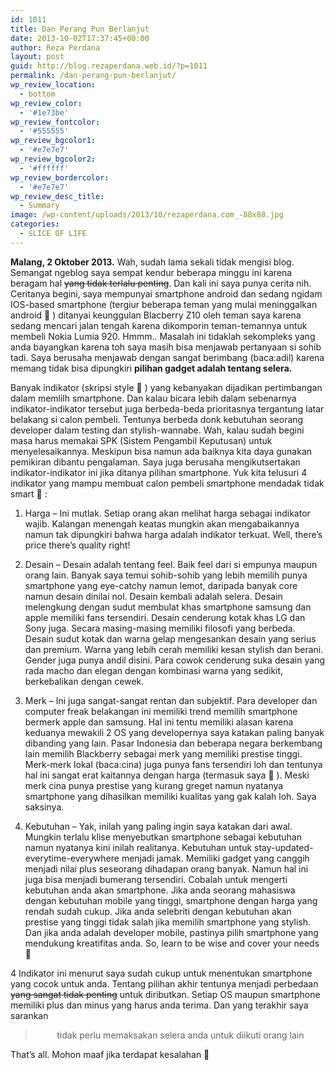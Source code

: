 ```yaml
---
id: 1011
title: Dan Perang Pun Berlanjut
date: 2013-10-02T17:37:45+00:00
author: Reza Perdana
layout: post
guid: http://blog.rezaperdana.web.id/?p=1011
permalink: /dan-perang-pun-berlanjut/
wp_review_location:
  - bottom
wp_review_color:
  - '#1e73be'
wp_review_fontcolor:
  - '#555555'
wp_review_bgcolor1:
  - '#e7e7e7'
wp_review_bgcolor2:
  - '#ffffff'
wp_review_bordercolor:
  - '#e7e7e7'
wp_review_desc_title:
  - Summary
image: /wp-content/uploads/2013/10/rezaperdana.com_-88x88.jpg
categories:
  - SLICE OF LIFE
---
```

**Malang, 2 Oktober 2013.** Wah, sudah lama sekali tidak mengisi blog. Semangat ngeblog saya sempat kendur beberapa minggu ini karena beragam hal <del>yang tidak terlalu penting</del>. Dan kali ini saya punya cerita nih. Ceritanya begini, saya mempunyai smartphone android dan sedang ngidam IOS-based smartphone (tergiur beberapa teman yang mulai meninggalkan android 🙁 ) ditanyai keunggulan Blacberry Z10 oleh teman saya karena sedang mencari jalan tengah karena dikomporin teman-temannya untuk membeli Nokia Lumia 920. Hmmm.. Masalah ini tidaklah sekompleks yang anda bayangkan karena toh saya masih bisa menjawab pertanyaan si sohib tadi. Saya berusaha menjawab dengan sangat berimbang (baca:adil) karena memang tidak bisa dipungkiri **pilihan gadget adalah tentang selera.<!--more-->**

Banyak indikator (skripsi style 🙂 ) yang kebanyakan dijadikan pertimbangan dalam memlilh smartphone. Dan kalau bicara lebih dalam sebenarnya indikator-indikator tersebut juga berbeda-beda prioritasnya tergantung latar belakang si calon pembeli. Tentunya berbeda donk kebutuhan seorang developer dalam testing dan stylish-wannabe. Wah, kalau sudah begini masa harus memakai SPK (Sistem Pengambil Keputusan) untuk menyelesaikannya. Meskipun bisa namun ada baiknya kita daya gunakan pemikiran dibantu pengalaman. Saya juga berusaha mengikutsertakan indikator-indikator ini jika ditanya pilihan smartphone. Yuk kita telusuri 4 indikator yang mampu membuat calon pembeli smartphone mendadak tidak smart 🙂 :

1. Harga &#8211; Ini mutlak. Setiap orang akan melihat harga sebagai indikator wajib. Kalangan menengah keatas mungkin akan mengabaikannya namun tak dipungkiri bahwa harga adalah indikator terkuat. Well, there&#8217;s price there&#8217;s quality right!

2. Desain &#8211; Desain adalah tentang feel. Baik feel dari si empunya maupun orang lain. Banyak saya temui sohib-sohib yang lebih memilih punya smartphone yang eye-catchy namun lemot, daripada banyak core namun desain dinilai nol. Desain kembali adalah selera. Desain melengkung dengan sudut membulat khas smartphone samsung dan apple memiliki fans tersendiri. Desain cenderung kotak khas LG dan Sony juga. Secara masing-masing memiliki filosofi yang berbeda. Desain sudut kotak dan warna gelap mengesankan desain yang serius dan premium. Warna yang lebih cerah memiliki kesan stylish dan berani. Gender juga punya andil disini. Para cowok cenderung suka desain yang rada macho dan elegan dengan kombinasi warna yang sedikit, berkebalikan dengan cewek.

3. Merk &#8211; Ini juga sangat-sangat rentan dan subjektif. Para developer dan computer freak belakangan ini memiliki trend memilih smartphone bermerk apple dan samsung. Hal ini tentu memiliki alasan karena keduanya mewakili 2 OS yang developernya saya katakan paling banyak dibanding yang lain. Pasar Indonesia dan beberapa negara berkembang lain memilih Blackberry sebagai merk yang memiliki prestise tinggi. Merk-merk lokal (baca:cina) juga punya fans tersendiri loh dan tentunya hal ini sangat erat kaitannya dengan harga (termasuk saya 🙂 ). Meski merk cina punya prestise yang kurang greget namun nyatanya smartphone yang dihasilkan memiliki kualitas yang gak kalah loh. Saya saksinya.

4. Kebutuhan &#8211; Yak, inilah yang paling ingin saya katakan dari awal. Mungkin terlalu klise menyebutkan smartphone sebagai kebutuhan namun nyatanya kini inilah realitanya. Kebutuhan untuk stay-updated-everytime-everywhere menjadi jamak. Memiliki gadget yang canggih menjadi nilai plus seseorang dihadapan orang banyak. Namun hal ini juga bisa menjadi bumerang tersendiri. Cobalah untuk mengerti kebutuhan anda akan smartphone. Jika anda seorang mahasiswa dengan kebutuhan mobile yang tinggi, smartphone dengan harga yang rendah sudah cukup. Jika anda selebriti dengan kebutuhan akan prestise yang tinggi tidak salah jika memilih smartphone yang stylish. Dan jika anda adalah developer mobile, pastinya pilih smartphone yang mendukung kreatifitas anda. So, learn to be wise and cover your needs 🙂

4 Indikator ini menurut saya sudah cukup untuk menentukan smartphone yang cocok untuk anda. Tentang pilihan akhir tentunya menjadi perbedaan <del>yang sangat tidak penting</del> untuk diributkan. Setiap OS maupun smartphone memiliki plus dan minus yang harus anda terima. Dan yang terakhir saya sarankan

> <p style="text-align: center;">
>   tidak perlu memaksakan selera anda untuk diikuti orang lain
> </p>

That&#8217;s all. Mohon maaf jika terdapat kesalahan 🙂